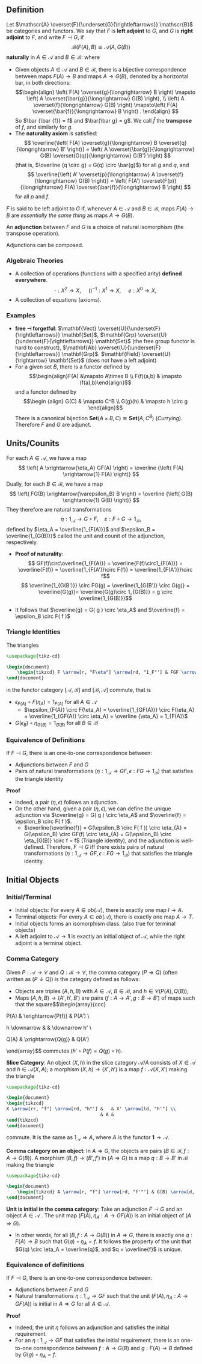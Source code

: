 ## Definition
Let $\mathscr{A} \overset{F}{\underset{G}{\rightleftarrows}} \mathscr{B}$ be categories and functors. We say that $F$ is **left adjoint** to $G$, and $G$ is **right adjoint** to $F$, and write $F \dashv G$, if
$$
\mathscr{B}(F(A), B) \cong \mathscr{A}(A, G(B))
$$
**naturally** in $A \in \mathscr{A}$ and $B \in \mathscr{B}$: where
- Given objects $A \in \mathscr{A}$ and $B \in \mathscr{B}$, there is a bijective correspondence between maps $F(A) \to B$ and maps $A \to G(B)$, denoted by a horizontal bar, in both directions:$$\begin{align}
\left( F(A) \overset{g}{\longrightarrow} B \right) \mapsto \left( A \overset{\bar{g}}{\longrightarrow} G(B) \right), \\
\left( A \overset{f}{\longrightarrow} G(B) \right) \mapsto\left( F(A) \overset{\bar{f}}{\longrightarrow} B \right) . \end{align}
$$So $\bar {\bar {f}} = f$ and $\bar{\bar g} = g$. We call $\bar{f}$ the **transpose** of $f$, and similarly for $g$.
- The **naturality axiom** is satisfied:$$
\overline{\left( F(A) \overset{g}{\longrightarrow} B \overset{q}{\longrightarrow} B' \right)} = \left( A \overset{\bar{g}}{\longrightarrow} G(B) \overset{G(q)}{\longrightarrow} G(B') \right)
$$(that is, $\overline {q \circ g} = G(q) \circ \bar{g}$) for all $g$ and $q$, and$$
\overline{\left( A' \overset{p}{\longrightarrow} A \overset{f}{\longrightarrow} G(B) \right)} = \left( F(A') \overset{F(p)}{\longrightarrow} F(A) \overset{\bar{f}}{\longrightarrow} B \right) 
$$for all $p$ and $f$. 

$F$ is said to be left adjoint to $G$ if, whenever $A ∈ \mathscr A$ and $B ∈ \mathscr B$, maps $F(A) → B$ are *essentially the same thing* as maps $A → G(B)$.

An **adjunction** between $F$ and $G$ is a choice of natural isomorphism (the transpose operation).

Adjunctions can be composed.

### Algebraic Theories
- A collection of operations (functions with a specified arity) **defined everywhere**.$$·: X^2 → X, \ \ \ \ \ ( )^{−1} : X^1 → X, \ \ \ \ \  e: X^0 → X,$$
- A collection of equations (axioms).
### Examples
- **free ⊣ forgetful**: $\mathbf{Vect} \overset{U}{\underset{F}{\rightleftarrows}} \mathbf{Set}$, $\mathbf{Grp} \overset{U}{\underset{F}{\rightleftarrows}} \mathbf{Set}$ (the free group functor is hard to construct), $\mathbf{Ab} \overset{U}{\underset{F}{\rightleftarrows}} \mathbf{Grp}$. $\mathbf{Field} \overset{U}{\rightarrow} \mathbf{Set}$ (does not have a left adjoint)
- For a given set $B$, there is a functor defined by $$\begin{align}F(A)  &\mapsto A\times B \\ F(f)(a,b) & \mapsto (f(a),b)\end{align}$$ and a functor defined by $$\begin {align} G(C) & \mapsto C^B \\ G(g)(h) & \mapsto h \circ g \end{align}$$There is a canonical bijection $\mathbf{Set}(A × B,C) \cong \mathbf{Set}(A,C^B)$ (*Currying*). Therefore $F$ and $G$ are adjunct.
## Units/Counits

For each $A \in \mathscr{A}$, we have a map
$$
\left( A \xrightarrow{\eta_A} GF(A) \right) = \overline {\left( F(A) \xrightarrow{1} F(A) \right)}
$$
Dually, for each $B \in \mathscr{B}$, we have a map
$$
\left( FG(B) \xrightarrow{\varepsilon_B} B \right) = \overline {\left( G(B) \xrightarrow{1} G(B) \right)}
$$
They therefore are natural transformations
$$
\eta: 1_{\mathscr{A}} \rightarrow G \circ F, \quad \varepsilon: F \circ G \rightarrow 1_{\mathscr{B}},
$$
defined by $\eta_A = \overline{1_{F(A)}}$ and $\epsilon_B = \overline{1_{G(B)}}$ called the unit and counit of the adjunction, respectively.

- **Proof of naturality**:
$$
GF(f)\circ\overline{1_{F(A)}} = 
\overline{F(f)\circ1_{F(A)}} = \overline{F(f)} = \overline{1_{F(A')}\circ F(f)} = \overline{1_{F(A')}}\circ f$$
$$
\overline{1_{G(B')}} \circ FG(g) = \overline{1_{G(B')} \circ G(g)} = \overline{G(g)}= \overline{G(g)\circ 1_{G(B)}} = g \circ \overline{1_{G(B)}}$$

- It follows that $\overline{g}  = G( g ) \circ \eta_A$ and $\overline{f}  = \epsilon_B  \circ F( f )$

### Triangle Identities
The triangles 

```tikz
\usepackage{tikz-cd}

\begin{document}
    \begin{tikzcd} F \arrow[r, "F\eta"] \arrow[rd, "1_F"'] & FGF \arrow[d, "\varepsilon F"] \\ & F \end{tikzcd} \quad \begin{tikzcd} G \arrow[r, "\eta G"] \arrow[rd, "1_G"'] & GFG \arrow[d, "G\varepsilon"] \\ & G \end{tikzcd}
\end{document}
```

in the functor category $[\mathscr A, \mathscr B]$ and $[\mathscr B, \mathscr A]$ commute, that is
- $\epsilon_{F(A)} \circ F(\eta_A) = 1_{F(A)}$ for all $A \in \mathscr A$
	- $\epsilon_{F(A)} \circ F(\eta_A) = \overline{1_{GF(A)}} \circ F(\eta_A) = \overline{1_{GF(A)} \circ \eta_A} = \overline {\eta_A} = 1_{F(A)}$ 
- $G(\epsilon_B) \circ \eta_{G(B)} = 1_{G(B)}$ for all $B \in \mathscr B$
### Equivalence of Definitions
If $F\dashv G$, there is an one-to-one correspondence between:
- Adjunctions between $F$ and $G$
- Pairs of natural transformations $(\eta: 1_{\mathscr A} \to GF, \epsilon: FG \to 1_{\mathscr B})$ that satisfies the triangle identity

**Proof**
- Indeed, a pair $(\eta,\epsilon)$ follows an adjunction. 
- On the other hand, given a pair $(\eta,\epsilon)$, we can define the unique adjunction via $\overline{g}  = G( g ) \circ \eta_A$ and $\overline{f}  = \epsilon_B  \circ F( f )$. 
	- $\overline{\overline{f}} = G(\epsilon_B  \circ F( f )) \circ \eta_{A} = G(\epsilon_B) \circ GF(f) \circ \eta_{A} = G(\epsilon_B) \circ \eta_{G(B)} \circ f = f$ (Triangle identity), and the adjunction is well-defined.
Therefore, $F\dashv G$ iff there exists pairs of natural transformations $(\eta: 1_{\mathscr A} \to GF, \epsilon: FG \to 1_{\mathscr B})$ that satisfies the triangle identity.

## Initial Objects
### Initial/Terminal
- Initial objects: For every $A \in ob(\mathscr A)$, there is exactly one map $I \to A$.
- Terminal objects: For every $A \in ob(\mathscr A)$, there is exactly one map $A \to T$.
- Initial objects forms an isomorphism class. (also true for terminal objects)
- A left adjoint to $\mathscr A → \mathbf 1$ is exactly an initial object of $\mathscr A$, while the right adjoint is a terminal object.
### Comma Category
Given $P: \mathscr A \to \mathscr C$ and $Q: \mathscr B \to \mathscr C$, the comma category ($P ⇒ Q$) (often written as ($P ↓ Q$)) is the category defined as follows:
- Objects are triples $(A,h,B)$ with $A\in \mathscr A$, $B\in \mathscr B$, and $h\in \mathscr C(P(A),Q(B))$;
- Maps $(A,h,B) → (A',h',B')$ are pairs $(f: A → A', g: B → B')$ of maps such that the square$$\begin{array}{ccc}

P(A) & \xrightarrow{P(f)} & P(A') \\

h \downarrow & & \downarrow h' \\

Q(A) & \xrightarrow{Q(g)} & Q(A')

\end{array}$$ commutes ($h' \circ P(f) = Q(g) \circ h$).

**Slice Category**: An object $(X,h)$ in the slice category $\mathscr A / A$ consists of $X \in \mathscr A$ and $h \in \mathscr A(X,A)$; a morphism $(X,h)→(X',h')$ is a map $f : \mathscr A(X,X')$ making the triangle
```tikz
\usepackage{tikz-cd}

\begin{document}
\begin{tikzcd}
X \arrow[rr, "f"] \arrow[rd, "h"'] &   & X' \arrow[ld, "h'"] \\
                                   & A &                    
\end{tikzcd}
\end{document}
```
commute. It is the same as $1_{\mathscr A} \Rightarrow A$, where $A$ is the functor $\mathbf 1\to \mathscr A$. 

**Comma category on an object**: In $A \Rightarrow G$, the objects are pairs $(B ∈ \mathscr B, f:A → G(B))$. A morphism $(B,f) → (B',f')$ in $(A ⇒ G)$ is a map $q : B → B'$ in $\mathscr B$ making the triangle
```tikz
\usepackage{tikz-cd}

\begin{document}
    \begin{tikzcd} A \arrow[r, "f"] \arrow[rd, "f'"'] & G(B) \arrow[d, "G(q)"] \\ & G(B') \end{tikzcd}
\end{document}
```

**Unit is initial in the comma category**: Take an adjunction $F \dashv G$ and an object $A ∈ \mathscr A$ . The unit map $(F(A),η_A: A→GF(A))$ is an initial object of ($A⇒G$). 
- In other words, for all $(B, f: A\to G(B))$ in $A\Rightarrow G$, there is exactly one $q: F(A) \to B$ such that $G(q) \circ \eta_A = f$. It follows the property of the unit that $G(q) \circ \eta_A = \overline{q}$, and $q = \overline{f}$ is unique.
### Equivalence of definitions
If $F\dashv G$, there is an one-to-one correspondence between:
- Adjunctions between $F$ and $G$
- Natural transformations $\eta: 1_{\mathscr A} \to GF$ such that the unit $(F(A),η_A: A→GF(A))$ is initial in $A⇒G$ for all $A \in \mathscr A$. 

**Proof**
- Indeed, the unit $\eta$ follows an adjunction and satisfies the initial requirement. 
- For an $\eta: 1_{\mathscr A} \to GF$ that satisfies the initial requirement, there is an one-to-one correspondence between $f: A \to G(B)$ and $g: F(A) \to B$ defined by $G(g) \circ \eta_A = f$.